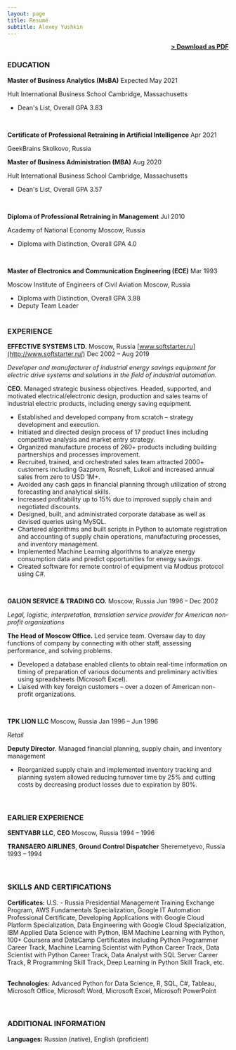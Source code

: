 ```yaml
---
layout: page
title: Resumé
subtitle: Alexey Yushkin
---
```


<span style="float: right; "><a href="{{ '/assets/resume.pdf' | prepend: site.baseurl }}"><strong>> Download as PDF</strong></a> </span>
<br>

### EDUCATION

**Master of Business Analytics (MsBA)**   Expected May 2021

Hult International Business School   Cambridge, Massachusetts

- Dean&#39;s List, Overall GPA 3.83
<br>

**Certificate of Professional Retraining in Artificial Intelligence**   Apr 2021

GeekBrains   Skolkovo, Russia
<br>
 
**Master of Business Administration (MBA)**   Aug 2020

Hult International Business School   Cambridge, Massachusetts

- Dean&#39;s List, Overall GPA 3.57
<br>
 
**Diploma of Professional Retraining in Management**   Jul 2010

Academy of National Economy   Moscow, Russia

- Diploma with Distinction, Overall GPA 4.0
<br>

**Master of Electronics and Communication Engineering (ECE)**   Mar 1993

Moscow Institute of Engineers of Civil Aviation   Moscow, Russia

- Diploma with Distinction, Overall GPA 3.98
- Deputy Team Leader
<br><br>
 
### EXPERIENCE

**EFFECTIVE SYSTEMS LTD.** Moscow, Russia [www.softstarter.ru](http://www.softstarter.ru/)   Dec 2002 – Aug 2019

_Developer and manufacturer of industrial energy savings equipment for electric drive systems and solutions in the field of industrial automation._

**CEO.** Managed strategic business objectives. Headed, supported, and motivated electrical/electronic design, production and sales teams of industrial electric products, including energy saving equipment.

- Established and developed company from scratch – strategy development and execution.
- Initiated and directed design process of 17 product lines including competitive analysis and market entry strategy.
- Organized manufacture process of 260+ products including building partnerships and processes improvement.
- Recruited, trained, and orchestrated sales team attracted 2000+ customers including Gazprom, Rosneft, Lukoil and increased annual sales from zero to USD 1M+.
- Avoided any cash gaps in financial planning through utilization of strong forecasting and analytical skills.
- Increased profitability up to 15% due to improved supply chain and negotiated discounts.
- Designed, built, and administrated corporate database as well as devised queries using MySQL.
- Chartered algorithms and built scripts in Python to automate registration and accounting of supply chain operations, manufacturing processes, and inventory management.
- Implemented Machine Learning algorithms to analyze energy consumption data and predict opportunities for energy savings.
- Created software for remote control of equipment via Modbus protocol using C#.  
<br>
 
**GALION SERVICE &amp; TRADING CO.** Moscow, Russia   Jun 1996 – Dec 2002

_Legal, logistic, interpretation, translation service provider for American non-profit organizations_

**The Head of Moscow Office.** Led service team. Oversaw day to day functions of company by connecting with other staff, assessing performance, and solving problems.

- Developed a database enabled clients to obtain real-time information on timing of preparation of various documents and preliminary activities using spreadsheets (Microsoft Excel).
- Liaised with key foreign customers – over a dozen of American non-profit organizations.  
<br>
 
**TPK LION LLC** Moscow, Russia   Jan 1996 – Jun 1996

_Retail_

**Deputy Director**. Managed financial planning, supply chain, and inventory management

- Reorganized supply chain and implemented inventory tracking and planning system allowed reducing turnover time by 25% and cutting costs by decreasing product losses due to expiration by 80%.  
<br><br>
 
### EARLIER EXPERIENCE

**SENTYABR LLC**, **CEO** Moscow, Russia   1994 – 1996

**TRANSAERO AIRLINES**, **Ground Control Dispatcher** Sheremetyevo, Russia   1993 – 1994  
<br><br>
 
### SKILLS AND CERTIFICATIONS

**Certificates:** U.S. - Russia Presidential Management Training Exchange Program, AWS Fundamentals Specialization, Google IT Automation Professional Certificate, Developing Applications with Google Cloud Platform Specialization, Data Engineering with Google Cloud Specialization, IBM Applied Data Science with Python, IBM Machine Learning with Python, 100+ Coursera and DataCamp Certificates including Python Programmer Career Track, Machine Learning Scientist with Python Career Track, Data Scientist with Python Career Track, Data Analyst with SQL Server Career Track, R Programming Skill Track, Deep Learning in Python Skill Track, etc.  
<br>
 
**Technologies:** Advanced Python for Data Science, R, SQL, C#, Tableau, Microsoft Office, Microsoft Word, Microsoft Excel, Microsoft PowerPoint  
<br><br>
 
### ADDITIONAL INFORMATION

**Languages:** Russian (native), English (proficient)
<br><br>

